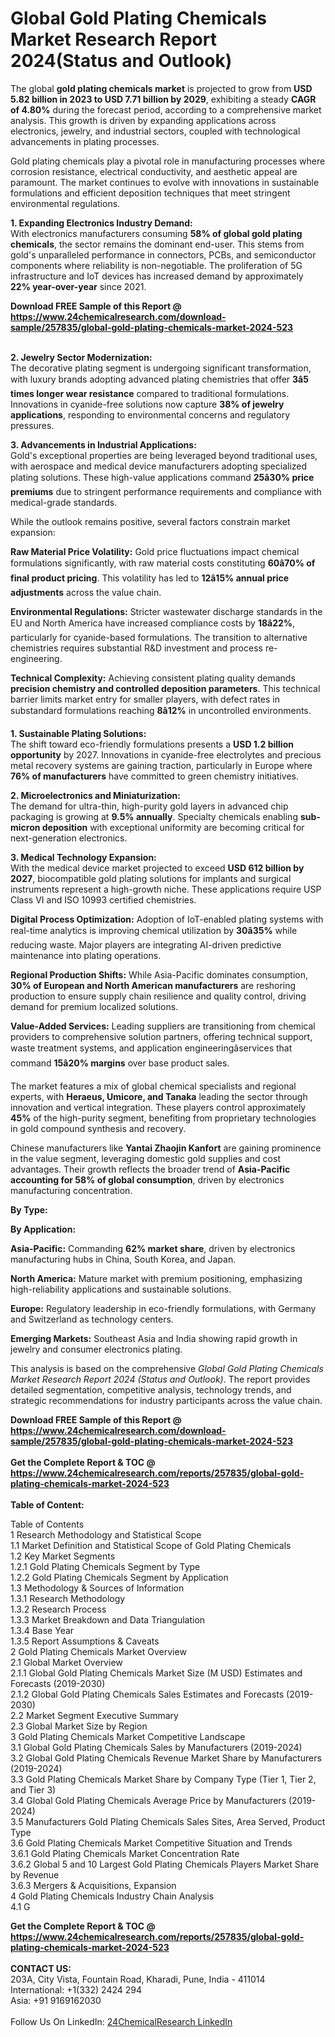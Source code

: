 <h1>Global Gold Plating Chemicals Market Research Report 2024(Status and Outlook)</h1><p>The global <strong>gold plating chemicals market</strong> is projected to grow from <strong>USD 5.82 billion in 2023 to USD 7.71 billion by 2029</strong>, exhibiting a steady <strong>CAGR of 4.80%</strong> during the forecast period, according to a comprehensive market analysis. This growth is driven by expanding applications across electronics, jewelry, and industrial sectors, coupled with technological advancements in plating processes.</p><p>Gold plating chemicals play a pivotal role in manufacturing processes where corrosion resistance, electrical conductivity, and aesthetic appeal are paramount. The market continues to evolve with innovations in sustainable formulations and efficient deposition techniques that meet stringent environmental regulations.</p><p><strong>1. Expanding Electronics Industry Demand:</strong><br>
With electronics manufacturers consuming <strong>58% of global gold plating chemicals</strong>, the sector remains the dominant end-user. This stems from gold's unparalleled performance in connectors, PCBs, and semiconductor components where reliability is non-negotiable. The proliferation of 5G infrastructure and IoT devices has increased demand by approximately <strong>22% year-over-year</strong> since 2021.</p><div><b>Download FREE Sample of this Report @ 
            <a href="https://www.24chemicalresearch.com/download-sample/257835/global-gold-plating-chemicals-market-2024-523">
            https://www.24chemicalresearch.com/download-sample/257835/global-gold-plating-chemicals-market-2024-523</a></b></div><br><p><strong>2. Jewelry Sector Modernization:</strong><br>
The decorative plating segment is undergoing significant transformation, with luxury brands adopting advanced plating chemistries that offer <strong>3â5 times longer wear resistance</strong> compared to traditional formulations. Innovations in cyanide-free solutions now capture <strong>38% of jewelry applications</strong>, responding to environmental concerns and regulatory pressures.</p><p><strong>3. Advancements in Industrial Applications:</strong><br>
Gold's exceptional properties are being leveraged beyond traditional uses, with aerospace and medical device manufacturers adopting specialized plating solutions. These high-value applications command <strong>25â30% price premiums</strong> due to stringent performance requirements and compliance with medical-grade standards.</p><p>While the outlook remains positive, several factors constrain market expansion:</p><p><strong>Raw Material Price Volatility:</strong> Gold price fluctuations impact chemical formulations significantly, with raw material costs constituting <strong>60â70% of final product pricing</strong>. This volatility has led to <strong>12â15% annual price adjustments</strong> across the value chain.</p><p><strong>Environmental Regulations:</strong> Stricter wastewater discharge standards in the EU and North America have increased compliance costs by <strong>18â22%</strong>, particularly for cyanide-based formulations. The transition to alternative chemistries requires substantial R&amp;D investment and process re-engineering.</p><p><strong>Technical Complexity:</strong> Achieving consistent plating quality demands <strong>precision chemistry and controlled deposition parameters</strong>. This technical barrier limits market entry for smaller players, with defect rates in substandard formulations reaching <strong>8â12%</strong> in uncontrolled environments.</p><p><strong>1. Sustainable Plating Solutions:</strong><br>
The shift toward eco-friendly formulations presents a <strong>USD 1.2 billion opportunity</strong> by 2027. Innovations in cyanide-free electrolytes and precious metal recovery systems are gaining traction, particularly in Europe where <strong>76% of manufacturers</strong> have committed to green chemistry initiatives.</p><p><strong>2. Microelectronics and Miniaturization:</strong><br>
The demand for ultra-thin, high-purity gold layers in advanced chip packaging is growing at <strong>9.5% annually</strong>. Specialty chemicals enabling <strong>sub-micron deposition</strong> with exceptional uniformity are becoming critical for next-generation electronics.</p><p><strong>3. Medical Technology Expansion:</strong><br>
With the medical device market projected to exceed <strong>USD 612 billion by 2027</strong>, biocompatible gold plating solutions for implants and surgical instruments represent a high-growth niche. These applications require USP Class VI and ISO 10993 certified chemistries.</p><p><strong>Digital Process Optimization:</strong> Adoption of IoT-enabled plating systems with real-time analytics is improving chemical utilization by <strong>30â35%</strong> while reducing waste. Major players are integrating AI-driven predictive maintenance into plating operations.</p><p><strong>Regional Production Shifts:</strong> While Asia-Pacific dominates consumption, <strong>30% of European and North American manufacturers</strong> are reshoring production to ensure supply chain resilience and quality control, driving demand for premium localized solutions.</p><p><strong>Value-Added Services:</strong> Leading suppliers are transitioning from chemical providers to comprehensive solution partners, offering technical support, waste treatment systems, and application engineeringâservices that command <strong>15â20% margins</strong> over base product sales.</p><p>The market features a mix of global chemical specialists and regional experts, with <strong>Heraeus, Umicore, and Tanaka</strong> leading the sector through innovation and vertical integration. These players control approximately <strong>45%</strong> of the high-purity segment, benefiting from proprietary technologies in gold compound synthesis and recovery.</p><p>Chinese manufacturers like <strong>Yantai Zhaojin Kanfort</strong> are gaining prominence in the value segment, leveraging domestic gold supplies and cost advantages. Their growth reflects the broader trend of <strong>Asia-Pacific accounting for 58% of global consumption</strong>, driven by electronics manufacturing concentration.</p><p><strong>By Type:</strong></p><p><strong>By Application:</strong></p><p><strong>Asia-Pacific:</strong> Commanding <strong>62% market share</strong>, driven by electronics manufacturing hubs in China, South Korea, and Japan.</p><p><strong>North America:</strong> Mature market with premium positioning, emphasizing high-reliability applications and sustainable solutions.</p><p><strong>Europe:</strong> Regulatory leadership in eco-friendly formulations, with Germany and Switzerland as technology centers.</p><p><strong>Emerging Markets:</strong> Southeast Asia and India showing rapid growth in jewelry and consumer electronics plating.</p><p>This analysis is based on the comprehensive <em>Global Gold Plating Chemicals Market Research Report 2024 (Status and Outlook)</em>. The report provides detailed segmentation, competitive analysis, technology trends, and strategic recommendations for industry participants across the value chain.</p><div><b>Download FREE Sample of this Report @ 
            <a href="https://www.24chemicalresearch.com/download-sample/257835/global-gold-plating-chemicals-market-2024-523">
            https://www.24chemicalresearch.com/download-sample/257835/global-gold-plating-chemicals-market-2024-523</a></b></div><br><div><b>Get the Complete Report & TOC @ 
            <a href="https://www.24chemicalresearch.com/reports/257835/global-gold-plating-chemicals-market-2024-523">
            https://www.24chemicalresearch.com/reports/257835/global-gold-plating-chemicals-market-2024-523</a></b></div><br>
            <b>Table of Content:</b><p>Table of Contents<br />
1 Research Methodology and Statistical Scope<br />
1.1 Market Definition and Statistical Scope of Gold Plating Chemicals<br />
1.2 Key Market Segments<br />
1.2.1 Gold Plating Chemicals Segment by Type<br />
1.2.2 Gold Plating Chemicals Segment by Application<br />
1.3 Methodology & Sources of Information<br />
1.3.1 Research Methodology<br />
1.3.2 Research Process<br />
1.3.3 Market Breakdown and Data Triangulation<br />
1.3.4 Base Year<br />
1.3.5 Report Assumptions & Caveats<br />
2 Gold Plating Chemicals Market Overview<br />
2.1 Global Market Overview<br />
2.1.1 Global Gold Plating Chemicals Market Size (M USD) Estimates and Forecasts (2019-2030)<br />
2.1.2 Global Gold Plating Chemicals Sales Estimates and Forecasts (2019-2030)<br />
2.2 Market Segment Executive Summary<br />
2.3 Global Market Size by Region<br />
3 Gold Plating Chemicals Market Competitive Landscape<br />
3.1 Global Gold Plating Chemicals Sales by Manufacturers (2019-2024)<br />
3.2 Global Gold Plating Chemicals Revenue Market Share by Manufacturers (2019-2024)<br />
3.3 Gold Plating Chemicals Market Share by Company Type (Tier 1, Tier 2, and Tier 3)<br />
3.4 Global Gold Plating Chemicals Average Price by Manufacturers (2019-2024)<br />
3.5 Manufacturers Gold Plating Chemicals Sales Sites, Area Served, Product Type<br />
3.6 Gold Plating Chemicals Market Competitive Situation and Trends<br />
3.6.1 Gold Plating Chemicals Market Concentration Rate<br />
3.6.2 Global 5 and 10 Largest Gold Plating Chemicals Players Market Share by Revenue<br />
3.6.3 Mergers & Acquisitions, Expansion<br />
4 Gold Plating Chemicals Industry Chain Analysis<br />
4.1 G</p><div><b>Get the Complete Report & TOC @ 
            <a href="https://www.24chemicalresearch.com/reports/257835/global-gold-plating-chemicals-market-2024-523">
            https://www.24chemicalresearch.com/reports/257835/global-gold-plating-chemicals-market-2024-523</a></b></div><br><b>CONTACT US:</b><br>
            203A, City Vista, Fountain Road, Kharadi, Pune, India - 411014<br>
            International: +1(332) 2424 294<br>
            Asia: +91 9169162030 <br><br>
            Follow Us On LinkedIn: <a href="https://www.linkedin.com/company/24chemicalresearch/">24ChemicalResearch LinkedIn</a>